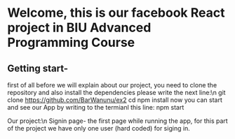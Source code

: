 # Welcome, this is our facebook React project in BIU Advanced Programming Course

## Getting start-
first of all before we will explain about our project, you need to clone the repository and also install the dependencies
please write the next line:\n
git clone https://github.com/BarWanunu/ex2 cd npm install
now you can start and see our App by writing to the termianl this line:
npm start

Our project:\n
Signin page- the first page while running the app, for this part of the project we have only one user (hard coded) for siging in.



